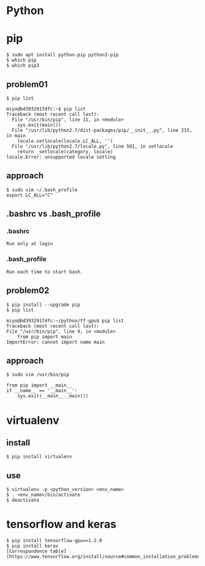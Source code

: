 Python
====
# pip
    $ sudo apt install python-pip python3-pip
    $ which pip
    $ which pip3
## problem01
    $ pip list

    miyo@bd393291fdfc:~$ pip list
    Traceback (most recent call last):
      File "/usr/bin/pip", line 11, in <module>
        sys.exit(main())
      File "/usr/lib/python2.7/dist-packages/pip/__init__.py", line 215, in main
        locale.setlocale(locale.LC_ALL, '')
      File "/usr/lib/python2.7/locale.py", line 581, in setlocale
        return _setlocale(category, locale)
    locale.Error: unsupported locale setting
## approach
    $ sudo vim ~/.bash_profile
    export LC_ALL="C"
## .bashrc vs .bash_profile
### .bashrc
    Run only at login
### .bash_profile
    Run each time to start bash.
## problem02
    $ pip install --upgrade pip
    $ pip list

    miyo@bd393291fdfc:~/python/tf-gpu$ pip list
    Traceback (most recent call last):
    File "/usr/bin/pip", line 9, in <module>
        from pip import main
    ImportError: cannot import name main
## approach
    $ sudo vim /usr/bin/pip
    
    from pip import __main__
    if __name__ == '__main__':
        sys.exit(__main__._main())

# virtualenv
## install
    $ pip install virtualenv
## use
    $ virtualenv -p <python_version> <env_name>
    $ . <env_name>/bin/activate
    $ deactivate

# tensorflow and keras
    $ pip install tensorflow-gpu==1.2.0
    $ pip install keras
    [Correspondence table](https://www.tensorflow.org/install/source#common_installation_problems)

